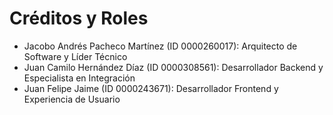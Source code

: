 # Créditos y Roles

- Jacobo Andrés Pacheco Martínez (ID 0000260017): Arquitecto de Software y Líder Técnico
- Juan Camilo Hernández Díaz (ID 0000308561): Desarrollador Backend y Especialista en Integración
- Juan Felipe Jaime (ID 0000243671): Desarrollador Frontend y Experiencia de Usuario
